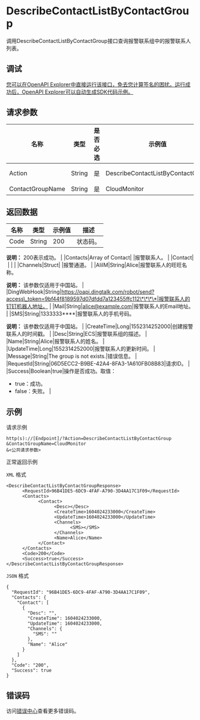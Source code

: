 # DescribeContactListByContactGroup

调用DescribeContactListByContactGroup接口查询报警联系组中的报警联系人列表。

## 调试

[您可以在OpenAPI Explorer中直接运行该接口，免去您计算签名的困扰。运行成功后，OpenAPI Explorer可以自动生成SDK代码示例。](https://api.aliyun.com/#product=Cms&api=DescribeContactListByContactGroup&type=RPC&version=2019-01-01)

## 请求参数

|名称|类型|是否必选|示例值|描述|
|--|--|----|---|--|
|Action|String|是|DescribeContactListByContactGroup|要执行的操作，取值：DescribeContactListByContactGroup。 |
|ContactGroupName|String|是|CloudMonitor|报警联系组名称。 |

## 返回数据

|名称|类型|示例值|描述|
|--|--|---|--|
|Code|String|200|状态码。

 **说明：** 200表示成功。 |
|Contacts|Array of Contact| |报警联系人。 |
|Contact| | | |
|Channels|Struct| |报警通道。 |
|AliIM|String|Alice|报警联系人的旺旺名称。

 **说明：** 该参数仅适用于中国站。 |
|DingWebHook|String|https://oapi.dingtalk.com/robot/send?access\_token=9bf44f8189597d07dfdd7a123455ffc112\*\*\*\*|报警联系人的钉钉机器人地址。 |
|Mail|String|alice@example.com|报警联系人的Email地址。 |
|SMS|String|1333333\*\*\*\*|报警联系人的手机号码。

 **说明：** 该参数仅适用于中国站。 |
|CreateTime|Long|1552314252000|创建报警联系人的时间戳。 |
|Desc|String|ECS|报警联系组的描述。 |
|Name|String|Alice|报警联系人的姓名。 |
|UpdateTime|Long|1552314252000|报警联系人的更新时间。 |
|Message|String|The group is not exists.|错误信息。 |
|RequestId|String|06D5ECC2-B9BE-42A4-8FA3-1A610FB08B83|请求ID。 |
|Success|Boolean|true|操作是否成功。取值：

 -   true：成功。
-   false：失败。 |

## 示例

请求示例

```
http(s)://[Endpoint]/?Action=DescribeContactListByContactGroup
&ContactGroupName=CloudMonitor
&<公共请求参数>
```

正常返回示例

`XML` 格式

```
<DescribeContactListByContactGroupResponse>
	  <RequestId>96B41DE5-6DC9-4FAF-A790-3D4AA17C1F09</RequestId>
	  <Contacts>
		    <Contact>
			      <Desc></Desc>
			      <CreateTime>1604024233000</CreateTime>
			      <UpdateTime>1604024233000</UpdateTime>
			      <Channels>
				        <SMS></SMS>
			      </Channels>
			      <Name>Alice</Name>
		    </Contact>
	  </Contacts>
	  <Code>200</Code>
	  <Success>true</Success>
</DescribeContactListByContactGroupResponse>
```

`JSON` 格式

```
{
  "RequestId": "96B41DE5-6DC9-4FAF-A790-3D4AA17C1F09",
  "Contacts": {
    "Contact": [
      {
        "Desc": "",
        "CreateTime": 1604024233000,
        "UpdateTime": 1604024233000,
        "Channels": {
          "SMS": ""
        },
        "Name": "Alice"
      }
    ]
  },
  "Code": "200",
  "Success": true
}
```

## 错误码

访问[错误中心](https://error-center.aliyun.com/status/product/Cms)查看更多错误码。

